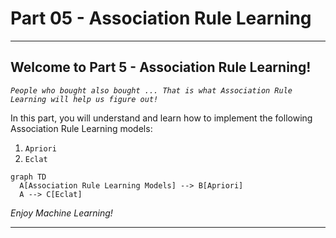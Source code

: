 # Part 05 - Association Rule Learning
<hr>

## Welcome to Part 5 - Association Rule Learning!


*`People who bought also bought ... That is what Association Rule Learning will help us figure out!`*


In this part, you will understand and learn how to implement the following Association Rule Learning models:
1. `Apriori`
2. `Eclat`

```mermaid
graph TD
  A[Association Rule Learning Models] --> B[Apriori]
  A --> C[Eclat]
```

*Enjoy Machine Learning!*
<hr>
